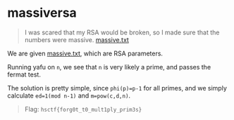 # massiversa
>I was scared that my RSA would be broken, so I made sure that the numbers were massive.
>[massive.txt](massive.txt)

We are given [massive.txt](massive.txt), which are RSA parameters.

Running yafu on `n`, we see that `n` is very likely a prime, and passes the fermat test.

The solution is pretty simple, since `phi(p)=p-1` for all primes, and we simply calculate `ed=1(mod n-1)` and `m=pow(c,d,n)`.

> Flag: `hsctf{forg0t_t0_mult1ply_prim3s}`
